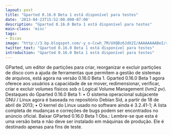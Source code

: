 ```yaml
---
layout: post
title: "Gparted 0.16.0 Beta 1 está disponível para testes"
date: '2013-04-23T15:52:00.000-07:00'
description: "Gparted 0.16.0 Beta 1 está disponível para testes"
main-class: 'misc'
tags:
- Dicas
image: "http://3.bp.blogspot.com/-y_o-Ccwh_7M/UXQBz6JdX2I/AAAAAAAABeI/rHEN3kwChg8/s72-c/Gparted-0-16-0-Beta-1-Is-Now-Available-for-Testing.jpg"
twitter_text: "Gparted 0.16.0 Beta 1 está disponível para testes"
introduction: "Gparted 0.16.0 Beta 1 está disponível para testes"
---
```

GParted, um editor de partições para criar, reorganizar e excluir partições de disco com a ajuda de ferramentas que permitem a gestão de sistemas de arquivos, está agora na versão 0.16.0 Beta 1.
Gparted 0.16.0 Beta 1 agora oferece aos usuários a capacidade de se mover, redimensionar, verificar, criar e excluir volumes físicos sob o Logical Volume Management (lvm2 pv).
Destaques do Gparted 0.16.0 Beta 1:
• O sistema operacional subjacente GNU / Linux agora é baseada no repositório Debian Sid, a partir de 18 de abril de 2013;
• O kernel do Linux usado no software ainda é 3.2.41-1;
A lista completa de mudanças e correções de bugs podem ser encontrados no anúncio oficial.
Baixar GParted 0.16.0 Beta 1 
Obs.: Lembre-se que esta é uma versão beta e não deve ser instalado em máquinas de produção. Ele é destinado apenas para fins de teste.
